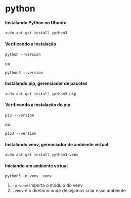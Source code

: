 # python

#### Instalando Python no Ubuntu.

```
sudo apt-get install python3
```

#### Verificando a instalação

```
python --version
```
ou
```
python3 --version
```

#### Instalando pip, gerenciador de pacotes

```
sudo apt-get install python3-pip
```

#### Verificando a instalação do pip

```
pip --version
```
ou
```
pip3 --version
```

#### Instalando venv, gerenciador de ambiente virtual 

```
sudo apt-get install python3-venv
```

#### Iniciando um ambiente virtual

```
python3 -m venv .venv
```

1. ```-m venv``` importa o módulo do venv
2. ```.venv``` é o diretório onde desejamos criar esse ambiente


